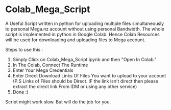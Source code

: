 # Colab_Mega_Script

A Useful Script written in python for uploading multiple files simultaneously to personal Mega.nz account without using personal Bandwidth.
The whole script is implemented in python in Google Colab. Hence Colab Resources will be used for downloading and uploading files to Mega account.

Steps to use this :
1. Simply Click on Colab_Mega_Script.ipynb and then "Open In Colab."
2. In The Colab, Connect The Runtime
3. Enter Your Mega Credentials
4. Enter Direct Download Links Of Files You want to upload to your account (P.S Links of Files should be Direct. IF the link isn't direct then please extract the direct link From IDM or using any other service)
5. Done :)

Script might work slow. But will do the job for you.
